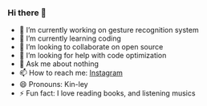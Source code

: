 ### Hi there 👋

- 🔭 I’m currently working on gesture recognition system
- 🌱 I’m currently learning coding
- 👯 I’m looking to collaborate on open source
- 🤔 I’m looking for help with code optimization
- 💬 Ask me about nothing
- 📫 How to reach me: [Instagram](https://www.instagram.com/kinley_120801/)
- 😄 Pronouns: Kin-ley
- ⚡ Fun fact: I love reading books, and listening musics

